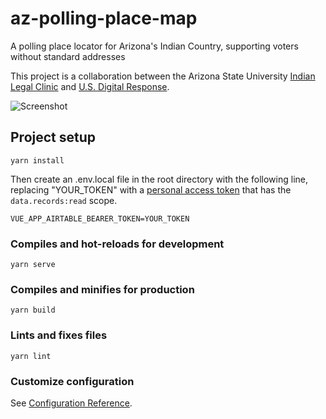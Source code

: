 # az-polling-place-map

A polling place locator for Arizona's Indian Country, supporting voters without standard addresses

This project is a collaboration between the Arizona State University [Indian Legal Clinic](https://law.asu.edu/experiences/clinics/indian-legal) and [U.S. Digital Response](https://www.usdigitalresponse.org/).

![Screenshot](/screenshot.png?raw=true "Screenshot")

## Project setup
```
yarn install
```

Then create an .env.local file in the root directory with the following line, replacing "YOUR_TOKEN" with a [personal access token](https://airtable.com/developers/web/guides/personal-access-tokens) that has the `data.records:read` scope.
```
VUE_APP_AIRTABLE_BEARER_TOKEN=YOUR_TOKEN
```

### Compiles and hot-reloads for development
```
yarn serve
```

### Compiles and minifies for production
```
yarn build
```

### Lints and fixes files
```
yarn lint
```

### Customize configuration
See [Configuration Reference](https://cli.vuejs.org/config/).

